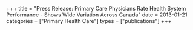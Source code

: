 +++
title = "Press Release: Primary Care Physicians Rate Health System Performance - Shows Wide Variation Across Canada"
date = 2013-01-21
categories = ["Primary Health Care"]
types = ["publications"]
+++
